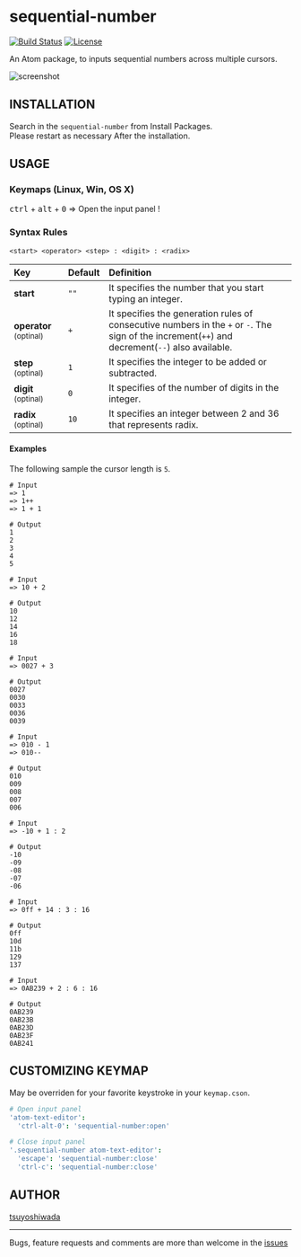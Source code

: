 sequential-number
=================

[![Build Status](http://img.shields.io/travis/tsuyoshiwada/sequential-number.svg?style=flat-square)](https://travis-ci.org/tsuyoshiwada/sequential-number)
[![License](https://img.shields.io/badge/license-MIT-blue.svg?style=flat-square)](https://raw.githubusercontent.com/tsuyoshiwada/sequential-number/master/LICENSE)

An Atom package, to inputs sequential numbers across multiple cursors.

![screenshot](https://raw.githubusercontent.com/tsuyoshiwada/sequential-number/images/screenshot.gif)


## INSTALLATION
Search in the `sequential-number` from Install Packages.  
Please restart as necessary After the installation.

## USAGE

### Keymaps (Linux, Win, OS X)
<kbd>ctrl</kbd> + <kbd>alt</kbd> + <kbd>0</kbd> => Open the input panel !

### Syntax Rules

```
<start> <operator> <step> : <digit> : <radix>
```

| Key                                   | Default | Definition                                                                                                                                      |
| :------------------------------------ | :------ | :---------------------------------------------------------------------------------------------------------------------------------------------- |
| **start**                             | `""`    | It specifies the number that you start typing an integer.                                                                                       |
| **operator** <small>(optinal)</small> | `+`     | It specifies the generation rules of consecutive numbers in the `+` or `-`. The sign of the increment(`++`) and decrement(`--`) also available. |
| **step** <small>(optinal)</small>     | `1`     | It specifies the integer to be added or subtracted.                                                                                             |
| **digit** <small>(optinal)</small>    | `0`     | It specifies of the number of digits in the integer.                                                                                            |
| **radix** <small>(optinal)</small>    | `10`    | It specifies an integer between 2 and 36 that represents radix.                                                                                 |


#### Examples
The following sample the cursor length is `5`.

```
# Input
=> 1
=> 1++
=> 1 + 1

# Output
1
2
3
4
5
```

```
# Input
=> 10 + 2

# Output
10
12
14
16
18
```

```
# Input
=> 0027 + 3

# Output
0027
0030
0033
0036
0039
```

```
# Input
=> 010 - 1
=> 010--

# Output
010
009
008
007
006
```

```
# Input
=> -10 + 1 : 2

# Output
-10
-09
-08
-07
-06
```

```
# Input
=> 0ff + 14 : 3 : 16

# Output
0ff
10d
11b
129
137
```

```
# Input
=> 0AB239 + 2 : 6 : 16

# Output
0AB239
0AB23B
0AB23D
0AB23F
0AB241
```



## CUSTOMIZING KEYMAP
May be overriden for your favorite keystroke in your `keymap.cson`.

```coffeescript
# Open input panel
'atom-text-editor':
  'ctrl-alt-0': 'sequential-number:open'

# Close input panel
'.sequential-number atom-text-editor':
  'escape': 'sequential-number:close'
  'ctrl-c': 'sequential-number:close'
```



## AUTHOR
[tsuyoshiwada](https://github.com/tsuyoshiwada)



-------------



Bugs, feature requests and comments are more than welcome in the [issues](https://github.com/tsuyoshiwada/sequential-number/issues)
